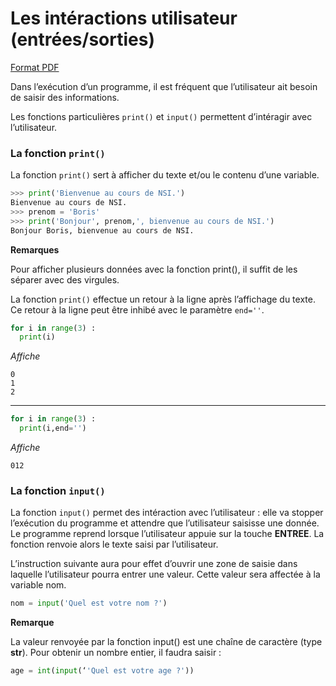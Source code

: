 # Les intéractions utilisateur (entrées/sorties)
[Format PDF](https://drive.google.com/file/d/19AFOyG4L4_sAL3MOXYrB70ffDUwP-RCT/view?usp=sharing)  

Dans l’exécution d’un programme, il est fréquent que l’utilisateur ait besoin de saisir des informations.

Les fonctions particulières `print()` et `input()` permettent d’intéragir avec l’utilisateur.

### La fonction `print()`

La fonction `print()` sert à afficher du texte et/ou le contenu d’une variable.

```python
>>> print('Bienvenue au cours de NSI.')
Bienvenue au cours de NSI.
>>> prenom = 'Boris'
>>> print('Bonjour', prenom,', bienvenue au cours de NSI.')
Bonjour Boris, bienvenue au cours de NSI.
```

__Remarques__

Pour afficher plusieurs données avec la fonction print(), il suffit de les séparer avec des virgules.

La fonction `print()` effectue un retour à la ligne après l’affichage du texte. Ce retour à la ligne peut être inhibé avec le paramètre `end=''`.
```python
for i in range(3) :                                       
  print(i)
```
_Affiche_
```
0
1
2
```
------------------------
```python
for i in range(3) :                                       
  print(i,end='')
```
_Affiche_
```
012
```
                                     
### La fonction `input()`

La fonction `input()` permet des intéraction avec l’utilisateur : elle va stopper l’exécution du programme et attendre que l’utilisateur saisisse une donnée. Le  programme reprend lorsque l’utilisateur appuie sur la touche __ENTREE__. La fonction renvoie alors le texte saisi par l’utilisateur.

L’instruction suivante aura pour effet d’ouvrir une zone de saisie dans laquelle l’utilisateur pourra entrer une valeur. Cette valeur sera affectée à la variable nom.

```python
nom = input('Quel est votre nom ?')
```

__Remarque__

La valeur renvoyée par la fonction input() est une chaîne de caractère (type __str__). Pour obtenir un nombre entier, il faudra saisir :

```python
age = int(input(‘'Quel est votre age ?')) 
```
